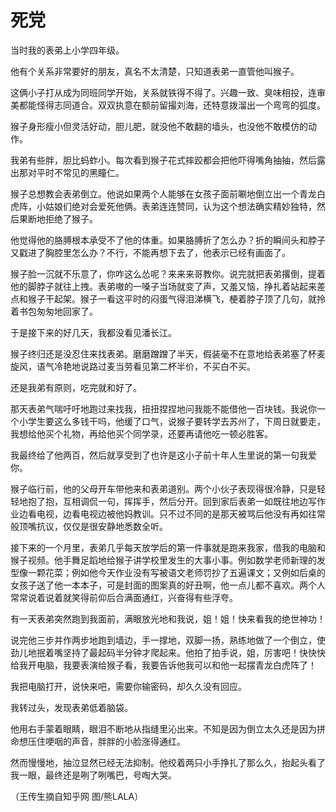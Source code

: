 # 死党

当时我的表弟上小学四年级。 

他有个关系非常要好的朋友，真名不太清楚，只知道表弟一直管他叫猴子。 

这俩小子打从成为同班同学开始，关系就铁得不得了。兴趣一致、臭味相投，连审美都能怪得志同道合。双双执意在额前留撮刘海，还特意拨溜出一个弯弯的弧度。 

猴子身形瘦小但灵活好动，胆儿肥，就没他不敢翻的墙头，也没他不敢模仿的动作。 

我弟有些胖，胆比蚂蚱小。每次看到猴子花式摔跤都会把他吓得嘴角抽抽，然后露出那对平时不常见的黑瞳仁。 

猴子总想教会表弟倒立。他说如果两个人能够在女孩子面前唰地倒立出一个青龙白虎阵，小姑娘们绝对会爱死他俩。表弟连连赞同，认为这个想法确实精妙独特，然后果断地拒绝了猴子。 

他觉得他的胳膊根本承受不了他的体重。如果胳膊折了怎么办？折的瞬间头和脖子又戳进了胸腔里怎么办？不行，不能再想下去了，他表示已经有画面了。 

猴子脸一沉就不乐意了，你咋这么怂呢？来来来哥教你。说完就把表弟撂倒，提着他的脚脖子就往上拽。表弟嗷的一嗓子当场就变了声，又羞又恼，挣扎着站起来差点和猴子干起架。猴子一看这平时的闷蛋气得泪涕横飞，梗着脖子顶了几句，就拎着书包匆匆地回家了。 

于是接下来的好几天，我都没看见潘长江。 

猴子终归还是没忍住来找表弟。磨磨蹭蹭了半天，假装毫不在意地给表弟塞了杯麦旋风，语气冷艳地说路过麦当劳看见第二杯半价，不买白不买。 

还是我弟有原则，吃完就和好了。 

那天表弟气喘吁吁地跑过来找我，扭扭捏捏地问我能不能借他一百块钱。我说你一个小学生要这么多钱干吗，他缓了口气，说猴子要转学去苏州了，下周日就要走，我想给他买个礼物，再给他买个同学录，还要再请他吃一顿必胜客。 

我最终给了他两百，然后就享受到了也许是这小子前十年人生里说的第一句我爱你。 

猴子临行前，他的父母开车带他来和表弟道别。两个小伙子表现得很冷静，只是轻轻地抱了抱，互相调侃一句，挥挥手，然后分开。回到家后表弟一如既往地边写作业边看电视，边看电视边被他妈教训。只不过不同的是那天被骂后他没有再如往常般顶嘴抗议，仅仅是很安静地悉数全听。 

接下来的一个月里，表弟几乎每天放学后的第一件事就是跑来我家，借我的电脑和猴子视频。他手舞足蹈地给猴子讲学校里发生的大事小事。例如数学老师新理的发型像一颗花菜；例如他今天作业没有写被语文老师罚抄了五遍课文；又例如后桌的女孩子送了他一本本子，可是封面的图案真的好丑啊，他一点儿都不喜欢。两个人常常说着说着就笑得前仰后合满面通红，兴奋得有些浮夸。 

有一天表弟突然跑到我面前，满眼放光地和我说，姐！姐！快来看我的绝世神功！ 

说完他三步并作两步地跑到墙边，手一撑地，双脚一扬，熟练地做了一个倒立，使劲儿地抿着嘴坚持了最起码半分钟才爬起来。他拍了拍手说，姐，厉害吧！快快快给我开电脑，我要表演给猴子看，我要告诉他我可以和他一起摆青龙白虎阵了！ 

我把电脑打开，说快来吧，需要你输密码，却久久没有回应。 

我转过头，发现表弟低着脑袋。 

他用右手蒙着眼睛，眼泪不断地从指缝里沁出来。不知是因为倒立太久还是因为拼命想压住哽咽的声音，胖胖的小脸涨得通红。 

然而慢慢地，抽泣显然已经无法抑制。他绞着两只小手挣扎了那么久，抬起头看了我一眼，最终还是咧了咧嘴巴，号啕大哭。 

（王传生摘自知乎网 图/熊LALA）